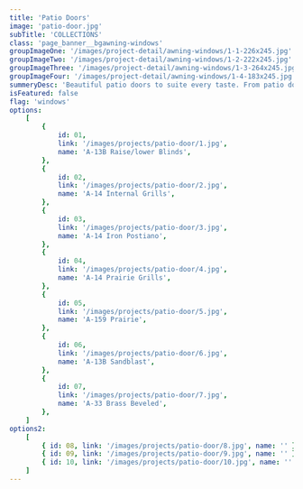 ```yaml
---
title: 'Patio Doors'
image: 'patio-door.jpg'
subTitle: 'COLLECTIONS'
class: 'page_banner__bgawning-windows'
groupImageOne: '/images/project-detail/awning-windows/1-1-226x245.jpg'
groupImageTwo: '/images/project-detail/awning-windows/1-2-222x245.jpg'
groupImageThree: '/images/project-detail/awning-windows/1-3-264x245.jpg'
groupImageFour: '/images/project-detail/awning-windows/1-4-183x245.jpg'
summeryDesc: 'Beautiful patio doors to suite every taste. From patio doors with blinds, to internal grills. From prairie grills, iron postiano, to brass beveled.'
isFeatured: false
flag: 'windows'
options:
    [
        {
            id: 01,
            link: '/images/projects/patio-door/1.jpg',
            name: 'A-13B Raise/lower Blinds',
        },
        {
            id: 02,
            link: '/images/projects/patio-door/2.jpg',
            name: 'A-14 Internal Grills',
        },
        {
            id: 03,
            link: '/images/projects/patio-door/3.jpg',
            name: 'A-14 Iron Postiano',
        },
        {
            id: 04,
            link: '/images/projects/patio-door/4.jpg',
            name: 'A-14 Prairie Grills',
        },
        {
            id: 05,
            link: '/images/projects/patio-door/5.jpg',
            name: 'A-159 Prairie',
        },
        {
            id: 06,
            link: '/images/projects/patio-door/6.jpg',
            name: 'A-13B Sandblast',
        },
        {
            id: 07,
            link: '/images/projects/patio-door/7.jpg',
            name: 'A-33 Brass Beveled',
        },
    ]
options2:
    [
        { id: 08, link: '/images/projects/patio-door/8.jpg', name: '' },
        { id: 09, link: '/images/projects/patio-door/9.jpg', name: '' },
        { id: 10, link: '/images/projects/patio-door/10.jpg', name: '' },
    ]
---
```

